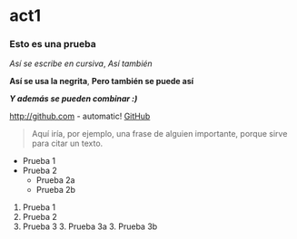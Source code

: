 # act1
### Esto es una prueba 
*Así se escribe en cursiva*,
_Así también_

**Así se usa la negrita**,
__Pero también se puede así__

*__Y además se pueden combinar :)__*

 http://github.com - automatic!
[GitHub](http://github.com)

 > Aquí iría, por ejemplo, una frase de alguien importante, 
 > porque sirve para citar un texto.
 
* Prueba 1
* Prueba 2
  * Prueba 2a
  * Prueba 2b
1. Prueba 1
2. Prueba 2
3. Prueba 3
   3. Prueba 3a
   3. Prueba 3b
